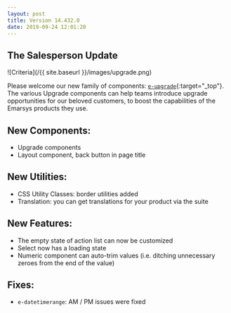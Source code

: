 ```yaml
---
layout: post
title: Version 14.432.0
date: 2019-09-24 12:01:20
---
```


## The Salesperson Update

![Criteria](/{{ site.baseurl }}/images/upgrade.png)

Please welcome our new family of components: [`e-upgrade`](https://redirector.eservice.emarsys.net/ui/latest/doc/upgrade.html){:target="_top"}. The various Upgrade components can help teams introduce upgrade opportunities for our beloved customers, to boost the capabilities of the Emarsys products they use.

## New Components:

- Upgrade components
- Layout component, back button in page title

## New Utilities:

- CSS Utility Classes: border utilities added
- Translation: you can get translations for your product via the suite

## New Features:

- The empty state of action list can now be customized
- Select now has a loading state
- Numeric component can auto-trim values (i.e. ditching unnecessary zeroes from the end of the value)

## Fixes:

- `e-datetimerange`: AM / PM issues were fixed
